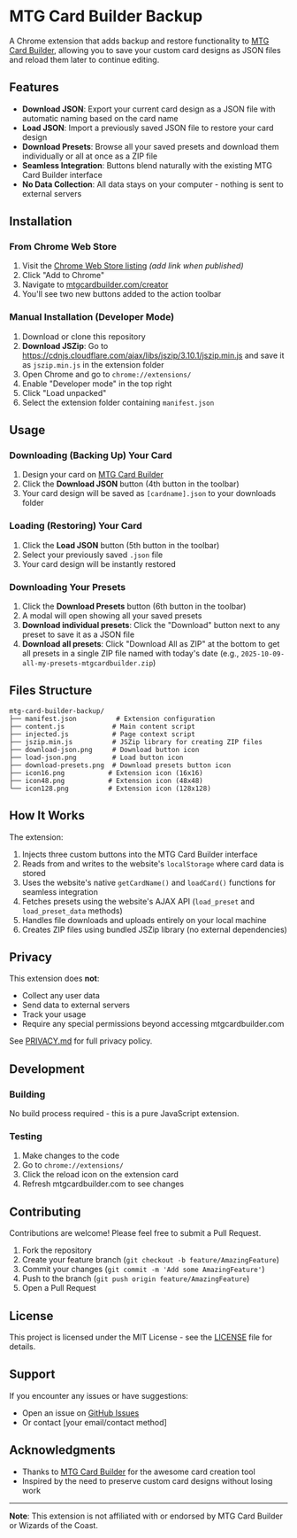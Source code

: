 # MTG Card Builder Backup

A Chrome extension that adds backup and restore functionality to [MTG Card Builder](https://mtgcardbuilder.com/creator/), allowing you to save your custom card designs as JSON files and reload them later to continue editing.

## Features

- **Download JSON**: Export your current card design as a JSON file with automatic naming based on the card name
- **Load JSON**: Import a previously saved JSON file to restore your card design
- **Download Presets**: Browse all your saved presets and download them individually or all at once as a ZIP file
- **Seamless Integration**: Buttons blend naturally with the existing MTG Card Builder interface
- **No Data Collection**: All data stays on your computer - nothing is sent to external servers

## Installation

### From Chrome Web Store
1. Visit the [Chrome Web Store listing](#) *(add link when published)*
2. Click "Add to Chrome"
3. Navigate to [mtgcardbuilder.com/creator](https://mtgcardbuilder.com/creator/)
4. You'll see two new buttons added to the action toolbar

### Manual Installation (Developer Mode)
1. Download or clone this repository
2. **Download JSZip**: Go to https://cdnjs.cloudflare.com/ajax/libs/jszip/3.10.1/jszip.min.js and save it as `jszip.min.js` in the extension folder
3. Open Chrome and go to `chrome://extensions/`
4. Enable "Developer mode" in the top right
5. Click "Load unpacked"
6. Select the extension folder containing `manifest.json`

## Usage

### Downloading (Backing Up) Your Card
1. Design your card on [MTG Card Builder](https://mtgcardbuilder.com/creator/)
2. Click the **Download JSON** button (4th button in the toolbar)
3. Your card design will be saved as `[cardname].json` to your downloads folder

### Loading (Restoring) Your Card
1. Click the **Load JSON** button (5th button in the toolbar)
2. Select your previously saved `.json` file
3. Your card design will be instantly restored

### Downloading Your Presets
1. Click the **Download Presets** button (6th button in the toolbar)
2. A modal will open showing all your saved presets
3. **Download individual presets**: Click the "Download" button next to any preset to save it as a JSON file
4. **Download all presets**: Click "Download All as ZIP" at the bottom to get all presets in a single ZIP file named with today's date (e.g., `2025-10-09-all-my-presets-mtgcardbuilder.zip`)

## Files Structure

```
mtg-card-builder-backup/
├── manifest.json          # Extension configuration
├── content.js            # Main content script
├── injected.js           # Page context script
├── jszip.min.js          # JSZip library for creating ZIP files
├── download-json.png     # Download button icon
├── load-json.png         # Load button icon
├── download-presets.png  # Download presets button icon
├── icon16.png           # Extension icon (16x16)
├── icon48.png           # Extension icon (48x48)
└── icon128.png          # Extension icon (128x128)
```

## How It Works

The extension:
1. Injects three custom buttons into the MTG Card Builder interface
2. Reads from and writes to the website's `localStorage` where card data is stored
3. Uses the website's native `getCardName()` and `loadCard()` functions for seamless integration
4. Fetches presets using the website's AJAX API (`load_preset` and `load_preset_data` methods)
5. Handles file downloads and uploads entirely on your local machine
6. Creates ZIP files using bundled JSZip library (no external dependencies)

## Privacy

This extension does **not**:
- Collect any user data
- Send data to external servers
- Track your usage
- Require any special permissions beyond accessing mtgcardbuilder.com

See [PRIVACY.md](PRIVACY.md) for full privacy policy.

## Development

### Building
No build process required - this is a pure JavaScript extension.

### Testing
1. Make changes to the code
2. Go to `chrome://extensions/`
3. Click the reload icon on the extension card
4. Refresh mtgcardbuilder.com to see changes

## Contributing

Contributions are welcome! Please feel free to submit a Pull Request.

1. Fork the repository
2. Create your feature branch (`git checkout -b feature/AmazingFeature`)
3. Commit your changes (`git commit -m 'Add some AmazingFeature'`)
4. Push to the branch (`git push origin feature/AmazingFeature`)
5. Open a Pull Request

## License

This project is licensed under the MIT License - see the [LICENSE](LICENSE) file for details.

## Support

If you encounter any issues or have suggestions:
- Open an issue on [GitHub Issues](#)
- Or contact [your email/contact method]

## Acknowledgments

- Thanks to [MTG Card Builder](https://mtgcardbuilder.com) for the awesome card creation tool
- Inspired by the need to preserve custom card designs without losing work

---

**Note**: This extension is not affiliated with or endorsed by MTG Card Builder or Wizards of the Coast.